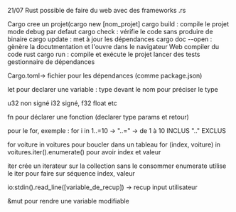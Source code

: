 21/07
Rust 
possible de faire du web avec des frameworks
.rs

Cargo 
cree un projet(cargo new [nom_projet]
cargo build  : compile le projet mode debug par defaut
cargo check   : vérifie le code sans produire de binaire
cargo update :  met à jour les dépendances
cargo doc --open  : gènère la docutmentation et l'ouvre dans le navigateur Web
compiler du code rust
cargo run : compile et exécute le projet
lancer des tests
gestionnaire de dépendances

Cargo.toml-> fichier pour les dépendances (comme package.json)

let pour declarer une variable
: type devant le nom pour préciser le type

u32 non signé i32 signé, f32 float etc

fn pour déclarer une fonction (declarer type params et retour)

pour le for, exemple : 
for i in 1..=10 -> "..=" -> de 1 à 10 INCLUS
".." EXCLUS

for voiture in voitures pour boucler dans un tableau
for (index, voiture) in voitures.iter().enumerate() pour avoir index et valeur

iter crée un iterateur sur la collection sans le consommer
enumerate utilise le iter pour faire sur séquence index, valeur

io:stdin().read_line([variable_de_recup]) -> recup input utilisateur

&mut pour rendre une variable modifiable
